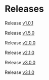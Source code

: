 # Releases

Release [v1.0.1](./release-notes/v1-0-1.md)

Release [v1.5.0](./release-notes/v1-5-0.md)

Release [v2.0.0](./release-notes/v2-0-0.md)

Release [v2.1.0](./release-notes/v2-1-0.md)

Release [v3.0.0](./release-notes/v3-0-0.md)

Release [v3.1.0](./release-notes/v3-1-0.md)